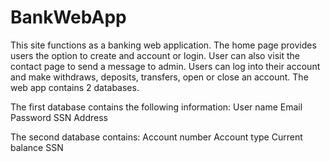 # BankWebApp
This site functions as a banking web application. The home page provides users the option to create and account or login. 
User can also visit the contact page to send a message to admin. Users can log into their account and make withdraws, 
deposits, transfers, open or close an account. The web app contains 2 databases. 

The first database contains the following information: 
User name
Email
Password
SSN
Address

The second database contains: 
Account number
Account type
Current balance
SSN

